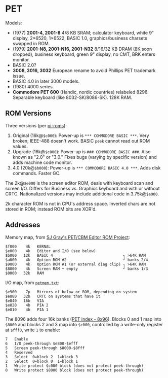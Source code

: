 PET
===

Models:
- (1977) __2001-4, 2001-8__ 4/8 KB SRAM; calculator keyboard, white 9"
  display, 2×6520, 1×6522, BASIC 1.0, graphics/business charsets swapped in
  ROM.
- (1979) __2001-N8, 2001-N16, 2001-N32__ 8/16/32 KB DRAM (8K soon dropped),
  business keyboard, green 9" display, no CMT, BRK enters monitor.
- BASIC 2.0?
- __3008, 3016, 3032__ European rename to avoid Phillips PET trademark
  issue.
- BASIC 4.0 in later 3000 models.
- (1980) 4000 series.
- __Commodore PET 600__ (Handic, nordic countries) relabeled 8296.
  Separable keyboard (like 8032-SK/8086-SK). 128K RAM.


ROM Versions
------------

Three versions (per [pi-roms]):

1. Original (16k@`$c000`): Power-up is `*** COMMODORE BASIC ***`.
   Very broken; IEEE-488 doesn't work. BASIC `peek` cannot read out
   ROM values.
2. Upgrade (16k@`$c000`): Power-up is `### COMMODORE BASIC ###`.
   Also known as "2.0" or "3.0." Fixes bugs (varying by specific
   version) and adds machine code monitor.
3. 4.0 (20k@`$b000`): Power-up is `*** COMMODORE BASIC 4.0 ***`.
   Adds disk commands. Faster GC.

The 2k@`$e000` is the screen editor ROM, deals with keyboard scan and
screen I/O. Differs for Business vs. Graphics keyboard and with or
without CRTC. Nationalized versions may include additional code in
3.75k@`$e900`.

2k character ROM is not in CPU's address space. Inverted chars are not
stored in ROM; instead ROM bits are XOR'd.


Addresses
---------

Memory map, from [SJ Gray's PET/CBM Editor ROM Project][editrom]:

    $f000    4k   KERNAL
    $e000    4k   Editor and I/O (see below)
    $b000   12k   BASIC 4                               ┐ >64K RAM
    $a000    4k   Option ROM #2                         ┘ banks 2/4
    $9000    4k   Option ROM #1 (or external diag clip) ┐ >64K RAM
    $8000    4k   Screen RAM + empty                    ┘ banks 1/3
    $0000   32k   RAM

I/O map, from [`petmem.txt`][petmem]:

    $e900    7p   Mirrors of below or ROM, depending on system
    $e880   32b   CRTC on systems that have it
    $e840   16b   VIA
    $e820    4b   PIA 2
    $e810    4b   PIA 1

The 8096 adds four 16k banks ([PET index - 8x96][pi-8x96]). Blocks 0
and 1 map into `$8000` and blocks 2 and 3 map into `$c000`, controlled
by a write-only register at `$fff0`, write `1` to enable:

    7   Enable
    6   I/O peek-through $e800-$efff
    5   Screen peek-through $8000-$8fff
    4   Reserved
    3   Select  0=block 2  1=block 3
    2   Select  0=block 0  1=block 1
    1   Write protect $c000 block (does not protect peek-through)
    0   Write protect $8000 block (does not protect peek-through)



<!-------------------------------------------------------------------->
[editrom]: http://www.6502.org/users/sjgray/projects/editrom/
[petmem]: http://www.classiccmp.org/dunfield/pet/petmem.txt
[pi-8x96]: http://www.6502.org/users/andre/petindex/8x96.html
[pi-roms]: http://www.6502.org/users/andre/petindex/roms.html
